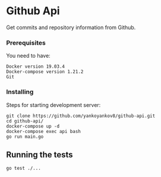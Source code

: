 # Github Api

Get commits and repository information from Github.

### Prerequisites

You need to have:

```
Docker version 19.03.4
Docker-compose version 1.21.2
Git
```

### Installing

Steps for starting development server:

```
git clone https://github.com/yankoyankov8/github-api.git
cd github-api/
docker-compose up -d
docker-compose exec api bash
go run main.go
```

## Running the tests

```
go test ./...
```
